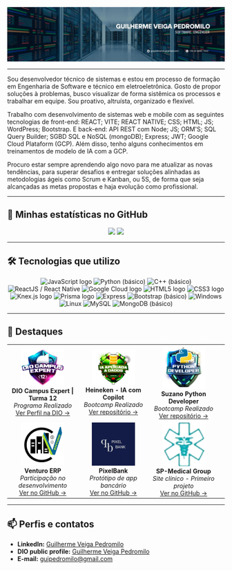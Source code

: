 <img src="./src/assets/images/Guilherme Veiga Pedromilo.jpg" alt="Guilherme Veiga Pedromilo" />

---

Sou desenvolvedor técnico de sistemas e estou em processo de formação em Engenharia de Software e técnico em eletroeletrônica. Gosto de propor soluções à problemas, busco visualizar de forma sistêmica os processos e trabalhar em equipe. Sou proativo, altruísta, organizado e flexível. 

Trabalho com desenvolvimento de sistemas web e mobile com as seguintes tecnologias de front-end: REACT; VITE; REACT NATIVE; CSS; HTML; JS; WordPress; Bootstrap. E back-end: API REST com Node; JS; ORM'S; SQL Query Builder; SGBD SQL e NoSQL (mongoDB); Express; JWT; Google Cloud Plataform (GCP). Além disso, tenho alguns conhecimentos em treinamentos de modelo de IA com a GCP.

Procuro estar sempre aprendendo algo novo para me atualizar as novas tendências, para superar desafios e entregar soluções alinhadas as metodologias ágeis como Scrum e Kanban, ou 5S, de forma que seja alcançadas as metas propostas e haja evolução como profissional.

---

## 🚀 Minhas estatísticas no GitHub

<div align="center">
  <img height="180em" src="https://github-readme-stats.vercel.app/api?username=GuilhermeVeigaPedromilo&show_icons=true&theme=transparent"/>
  <img height="180em" src="https://github-readme-stats.vercel.app/api/top-langs/?username=GuilhermeVeigaPedromilo&layout=compact&theme=transparent&hide_border=true"/>
</div>

---

## 🛠️ Tecnologias que utilizo

<div align="center" >
  <img src="https://cdn.jsdelivr.net/gh/devicons/devicon/icons/javascript/javascript-plain.svg" display="flex" gap="10px" height="100" alt="JavaScript logo" title="JavaScript"/>
  <img src="https://cdn.jsdelivr.net/gh/devicons/devicon/icons/python/python-original.svg" display="flex" gap="10px" height="100" title="Python (básico)"/> 
  <img src="https://cdn.jsdelivr.net/gh/devicons/devicon/icons/cplusplus/cplusplus-original.svg" display="flex" gap="10px" height="100" title="C++ (básico)"/> 
  <img src="https://cdn.jsdelivr.net/gh/devicons/devicon/icons/react/react-original.svg" display="flex" gap="10px" height="100" title="ReactJS / React Native">
  <img src="https://cdn.jsdelivr.net/gh/devicons/devicon/icons/googlecloud/googlecloud-original-wordmark.svg" display="flex" gap="10px" height="100" alt="Google Cloud logo" title="Google Cloud"/>
  <img src="https://cdn.jsdelivr.net/gh/devicons/devicon/icons/html5/html5-original.svg" display="flex" gap="10px" height="100" alt="HTML5 logo" title="HTML5"/>
  <img src="https://cdn.jsdelivr.net/gh/devicons/devicon/icons/css3/css3-original.svg" display="flex" gap="10px" height="100" alt="CSS3 logo" title="CSS3"/>
  <img src="https://cdn.jsdelivr.net/gh/devicons/devicon/icons/knexjs/knexjs-original-wordmark.svg" display="flex" gap="10px" height="100" alt="Knex.js logo" title="Knex.js"/>
  <img src="https://cdn.jsdelivr.net/gh/devicons/devicon/icons/prisma/prisma-original-wordmark.svg" display="flex" gap="10px" height="100" alt="Prisma logo" title="Prisma"/> 
  <img src="https://cdn.jsdelivr.net/gh/devicons/devicon/icons/express/express-original.svg" display="flex" gap="10px" height="100" title="Express"/> 
  <img src="https://cdn.jsdelivr.net/gh/devicons/devicon/icons/bootstrap/bootstrap-original.svg" display="flex" gap="10px" height="100" title="Bootstrap (básico)"/> 
  <img src="https://cdn.jsdelivr.net/gh/devicons/devicon/icons/windows8/windows8-original.svg" display="flex" gap="10px" height="100" title="Windows"/> 
  <img src="https://cdn.jsdelivr.net/gh/devicons/devicon/icons/linux/linux-original.svg" display="flex" gap="10px" height="100" title="Linux"/>
  <img src="https://cdn.jsdelivr.net/gh/devicons/devicon/icons/mysql/mysql-original.svg" display="flex" gap="10px" height="100" title="MySQL"/> 
  <img src="https://cdn.jsdelivr.net/gh/devicons/devicon/icons/mongodb/mongodb-original.svg" display="flex" gap="10px" height="100" title="MongoDB (básico)"/>
</div>

---

## 🌟 Destaques

<table align="center"> <tr> 
<td align="center" width="33%"> <img src="./public/dioCampusExpert.png" width="100" alt="DIO Campus Expert | Turma 12"><br> <strong>DIO Campus Expert | Turma 12</strong><br> <em>Programa Realizado</em><br> <a href="https://www.dio.me/users/guipedromilo">Ver Perfil na DIO →</a> </td> 
<td align="center" width="33%"> <img src="./public/HeinekenDIO.png" width="100" alt="Heineken DIO"><br> <strong>Heineken - IA com Copilot</strong><br> <em>Bootcamp Realizado</em><br> <a href="https://github.com/GuilhermeVeigaPedromilo/Desafios-de-projeto-Bootcamp-HeinekenIntelig-nciaArtificialAplicadaADadosComCopilot.git">Ver repositório →</a> </td> <td align="center" width="33%"> <img src="./public/pytho dio.webp" width="100" alt="Python DIO"><br> <strong>Suzano Python Developer</strong><br> <em>Bootcamp Realizado</em><br> <a href="https://github.com/GuilhermeVeigaPedromilo/Suzano---Python-Developer.git">Ver repositório →</a> </td>
</tr> 
<tr>
<td align="center" width="33%"> <img src="./src/assets/images/Venturo.png" width="100" alt="Venturo"><br> <strong>Venturo ERP</strong><br> <em>Participação no desenvolvimento</em><br> <a href="https://github.com/Venturo-s-Dev-Team">Ver no GitHub →</a> </td> <td align="center" width="33%"> <img src="./src/assets/images/pixelbank.png" width="100" alt="PixelBank"><br> <strong>PixelBank</strong><br> <em>Protótipo de app bancário</em><br> <a href="https://github.com/GuilhermeVeigaPedromilo/_Project_Pixel_Prophets_.git">Ver no GitHub →</a> </td> 
<td align="center" width="33%"> <img src="./src/assets/images/SP_Medical_Group.png" width="100" alt="SP Medical Group"><br> <strong>SP-Medical Group</strong><br> <em>Site clínico - Primeiro projeto</em><br> <a href="https://github.com/GuilhermeVeigaPedromilo/SP-Medical-Group-SENAI">Ver no GitHub →</a> </td> <td></td> </tr> </table>

---

## 📫 Perfis e contatos

- **LinkedIn:** [Guilherme Veiga Pedromilo](https://www.linkedin.com/in/guilhermeveigapedromilo/)
- **DIO public profile:** [Guilherme Veiga Pedromilo](https://www.dio.me/users/guipedromilo)
- **E-mail:** guipedromilo@gmail.com
